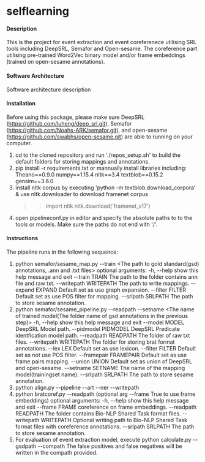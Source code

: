 # selflearning

#### Description
This is the project for event extraction and event coreferenece utilising SRL tools including DeepSRL, Semafor and Open-sesame. The coreference part utilising pre-trained Word2Vec binary model and/or frame embeddings (trained on open-sesame annotations).

#### Software Architecture
Software architecture description

#### Installation
Before using this package, please make sure DeepSRL (https://github.com/luheng/deep_srl.git), Semafor (https://github.com/Noahs-ARK/semafor.git), and open-sesame (https://github.com/swabhs/open-sesame.git) are able to running on your computer. 
1. cd to the cloned repository and run './repos_setup.sh' to build the default folders for storing mappings and annotations.
2. pip install -r requirements.txt or mannually install libraries including:
	Theano==0.9.0
	numpy==1.15.4
	nltk==3.4
	textblob==0.15.2
	gensim==3.6.0
3. install nltk corpus by executing 'python -m textblob.download_corpora' & use nltk.downloader to download framenet corpus 
	>>import nltk 
	>>nltk.download('framenet_v17')
4. open pipelineconf.py in editor and specify the absolute paths to to the tools or models. Make sure the paths do not end with '/'.

#### Instructions
The pipeline runs in the following sequence:
1. python semafor/sesame_map.py --train <The path to gold standard(gsd) annotations, .ann and .txt files>
	optional arguments:
  -h, --help            show this help message and exit
  --train TRAIN         The path to the folder contains ann file and raw txt.
  --writepath WRITEPATH
                        The path to write mappings.
  --expand EXPAND       Default set as use graph expansion.
  --filter FILTER       Default set as use POS filter for mapping.
  --srlpath SRLPATH     The path to store sesame annotation.
2. python semafor/sesame_pipeline.py --readpath <The path of raw txt files> --setname <The name of trained model(The folder name of gsd annotations in the previous step)>
	 -h, --help            show this help message and exit
  --model MODEL         DeepSRL Model path.
  --pidmodel PIDMODEL   DeepSRL Predicate identfication model path.
  --readpath READPATH   The folder of raw txt files.
  --writepath WRITEPATH
                        The folder for storing brat format annotations.
  --lex LEX             Default set as use lexicon.
  --filter FILTER       Default set as not use POS filter.
  --framepair FRAMEPAIR
                        Default set as use frame pairs mapping.
  --union UNION         Default set as union of DeepSRL and open-sesame.
  --setname SETNAME     The name of the mapping model(trainingset name).
  --srlpath SRLPATH     The path to store sesame annotation.
3. python align.py --pipeline <The path to pipeline results> --art <The path to attribution results> --ner <The path to NER results> --writepath <The path to write aligned results>
4. python bratcoref.py --readpath <The path to pipeline results> (optional arg --frame True to use frame embeddings)
	optional arguments:
  -h, --help            show this help message and exit
  --frame FRAME         coreference on frame embeddings.
  --readpath READPATH   The folder contains Bio-NLP Shared Task format files.
  --writepath WRITEPATH
                        Optional writing path to Bio-NLP Shared Task format
                        files with coreference annotations.
  --srlpath SRLPATH     The path to store sesame annotation.
5. For evaluation of event extraction model, execute python calculate.py --gsdpath <The path to gsd annotations> --compath <The path to pipeline results>
	The false positives and false negatives will be written in the compath provided.
